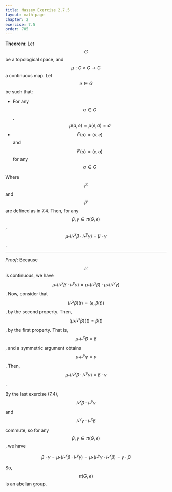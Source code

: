 ```yaml
---
title: Massey Exercise 2.7.5
layout: math-page
chapter: 2
exercise: 7.5
order: 705
---
```



**Theorem**:
Let $$G$$ be a topological space, and $$\mu : G \times G \rightarrow G$$ a continuous map.
Let $$e \in G$$ be such that:

* For any $$a \in G$$, $$\mu(a,e) = \mu(e, a) = a$$
* $$i^x(a) = (a,e)$$ and $$i^y(a) = (e,a)$$ for any $$a \in G$$

Where $$i^x$$ and $$i^y$$ are defined as in 7.4.
Then, for any $$\beta,\gamma \in \pi(G,e)$$, $$\mu_* ( i^x_* \beta \cdot i^y_* \gamma) = \beta \cdot \gamma$$.

----

*Proof*:
Because $$\mu$$ is continuous, we have $$\mu_* (i^x_* \beta \cdot i^y_* \gamma) = \mu_*(i^x_* \beta) \cdot \mu_*(i^y_* \gamma)$$.
Now, consider that $$(i^x_* \beta)(t) = (e, \beta(t))$$, by the second property.
Then, $$(\mu_* i^x_* \beta)(t) = \beta(t)$$, by the first property.
That is, $$\mu_* i^x_* \beta = \beta$$, and a symmetric argument obtains $$\mu_* i^y_* \gamma = \gamma$$.
Then, $$\mu_* (i^x_* \beta \cdot i^y_* \gamma) = \beta \cdot \gamma$$.



By the last exercise (7.4), $$i^x_* \beta \cdot i^y_* \gamma$$ and $$i^y_* \gamma \cdot i^x_* \beta$$ commute, so for any $$\beta, \gamma \in \pi(G,e)$$, we have

$$
\beta \cdot \gamma = \mu_*(i^x_* \beta \cdot i^y_* \gamma)
= \mu_*(i^y_* \gamma \cdot i^x_* \beta) = \gamma \cdot \beta
$$

So, $$\pi(G,e)$$ is an abelian group.